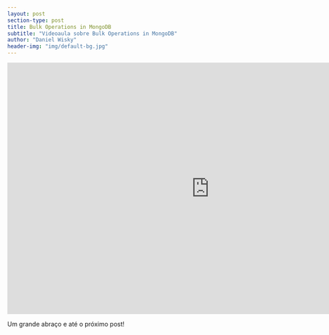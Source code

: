 ```yaml
---
layout: post
section-type: post
title: Bulk Operations in MongoDB
subtitle: "Videoaula sobre Bulk Operations in MongoDB"
author: "Daniel Wisky"
header-img: "img/default-bg.jpg"
---
```


<iframe width="917" height="573" src="https://www.youtube-nocookie.com/embed/Dqi7OKeANV8" title="Videoaula sobre Bulk Operations in MongoDB" frameborder="0" allow="accelerometer; autoplay; encrypted-media; gyroscope; picture-in-picture" allowfullscreen></iframe>

Um grande abraço e até o próximo post!
